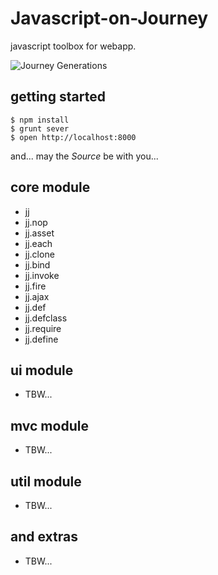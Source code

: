 Javascript-on-Journey
=====================

javascript toolbox for webapp.

![Journey Generations](//raw.github.com/iolo/jj/master/app/img/journey-generations.jpg)

getting started
---------------

```
$ npm install
$ grunt sever
$ open http://localhost:8000
```

and... may the *Source* be with you...

core module
-----------

* jj
* jj.nop
* jj.asset
* jj.each
* jj.clone
* jj.bind
* jj.invoke
* jj.fire
* jj.ajax
* jj.def
* jj.defclass
* jj.require
* jj.define

ui module
---------

* TBW...

mvc module
----------

* TBW...

util module
-----------

* TBW...

and extras
----------

* TBW...

